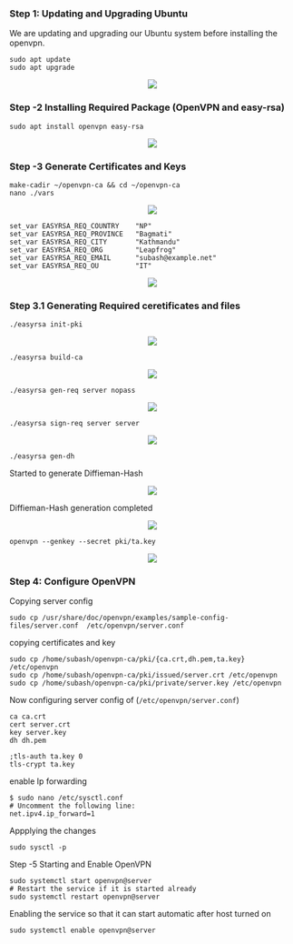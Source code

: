 ### Step 1: Updating and Upgrading Ubuntu
We are updating and upgrading our Ubuntu system before installing the openvpn.

```
sudo apt update 
sudo apt upgrade
```

<p align="center">
<img src="https://github.com/LF-DevOps-Training/feb-16-system-network-assignment-subash729/blob/main/materials/QQ1-0-update-and-upgrade.jpg">
</p>


### Step -2 Installing Required Package  (OpenVPN and easy-rsa)
```
sudo apt install openvpn easy-rsa
```

<p align="center">
<img src="https://github.com/LF-DevOps-Training/feb-16-system-network-assignment-subash729/blob/main/materials/QQ1-T1-1-Openssh-easy-rsa-installation.jpg">
</p>

### Step -3 Generate Certificates and Keys
```
make-cadir ~/openvpn-ca && cd ~/openvpn-ca
nano ./vars
```
<p align="center">
<img src="https://github.com/LF-DevOps-Training/feb-16-system-network-assignment-subash729/blob/main/materials/QQ2-T1-2-CA-Direcroty-create-Var-setup.jpg">
</p>

```
set_var EASYRSA_REQ_COUNTRY    "NP"
set_var EASYRSA_REQ_PROVINCE   "Bagmati"
set_var EASYRSA_REQ_CITY       "Kathmandu"
set_var EASYRSA_REQ_ORG        "Leapfrog"
set_var EASYRSA_REQ_EMAIL      "subash@example.net"
set_var EASYRSA_REQ_OU         "IT"
```

<p align="center">
<img src="https://github.com/LF-DevOps-Training/feb-16-system-network-assignment-subash729/blob/main/materials/QQ1-T1-2.1-Var-setup.jpg">
</p>


### Step 3.1 Generating Required ceretificates and files
```
./easyrsa init-pki
```
<p align="center">
<img src="https://github.com/LF-DevOps-Training/feb-16-system-network-assignment-subash729/blob/main/materials/QQ2-T1-3-PKI-Initialization.jpg">
</p>

```
./easyrsa build-ca
```
<p align="center">
<img src="https://github.com/LF-DevOps-Training/feb-16-system-network-assignment-subash729/blob/main/materials/QQ1-T1-4-build-ca.jpg">
</p>

```
./easyrsa gen-req server nopass
```
<p align="center">
<img src="https://github.com/LF-DevOps-Training/feb-16-system-network-assignment-subash729/blob/main/materials/QQ1-T1-5-gen-req.jpg">
</p>


```
./easyrsa sign-req server server
```
<p align="center">
<img src="https://github.com/LF-DevOps-Training/feb-16-system-network-assignment-subash729/blob/main/materials/QQ1-T1-6-sign-req.jpg">
</p>

```
./easyrsa gen-dh
```
Started to generate Diffieman-Hash
<p align="center">
<img src="https://github.com/LF-DevOps-Training/feb-16-system-network-assignment-subash729/blob/main/materials/QQ1-T1-7-gen-dh.jpg">
</p>

Diffieman-Hash generation completed
<p align="center">
<img src="https://github.com/LF-DevOps-Training/feb-16-system-network-assignment-subash729/blob/main/materials/QQ1-T1-7.1-gen-dh-complete.jpg">
</p>


```
openvpn --genkey --secret pki/ta.key
```
<p align="center">
<img src="https://github.com/LF-DevOps-Training/feb-16-system-network-assignment-subash729/blob/main/materials/QQ1-T1-8-pki-ta.jpg">
</p>


### Step 4: Configure OpenVPN
Copying server config
```
sudo cp /usr/share/doc/openvpn/examples/sample-config-files/server.conf  /etc/openvpn/server.conf
```
copying certificates and key
```
sudo cp /home/subash/openvpn-ca/pki/{ca.crt,dh.pem,ta.key} /etc/openvpn
sudo cp /home/subash/openvpn-ca/pki/issued/server.crt /etc/openvpn
sudo cp /home/subash/openvpn-ca/pki/private/server.key /etc/openvpn
```

Now configuring server config of  (```/etc/openvpn/server.conf```)
```
ca ca.crt
cert server.crt
key server.key  
dh dh.pem

;tls-auth ta.key 0
tls-crypt ta.key
```


enable Ip forwarding
```
$ sudo nano /etc/sysctl.conf
# Uncomment the following line:
net.ipv4.ip_forward=1
```
Appplying the changes
```
sudo sysctl -p
```

Step -5 Starting and Enable OpenVPN

```
sudo systemctl start openvpn@server
# Restart the service if it is started already
sudo systemctl restart openvpn@server
```

Enabling the service so that it can start automatic after host turned on
```
sudo systemctl enable openvpn@server
```
